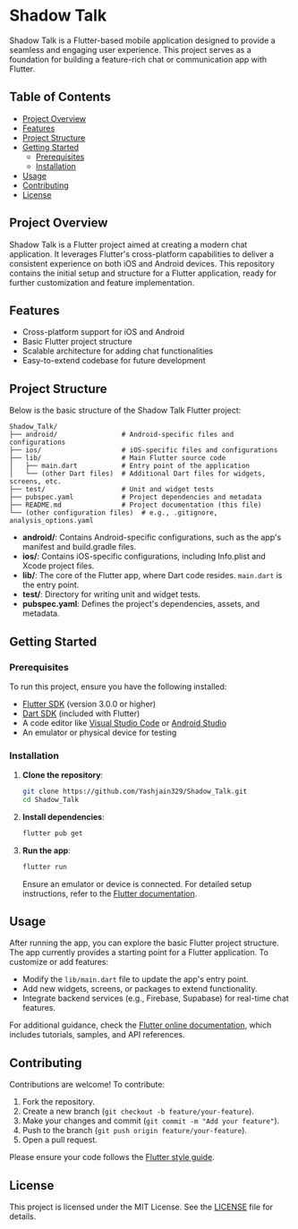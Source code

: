 # Shadow Talk

Shadow Talk is a Flutter-based mobile application designed to provide a seamless and engaging user experience. This project serves as a foundation for building a feature-rich chat or communication app with Flutter.

## Table of Contents
- [Project Overview](#project-overview)
- [Features](#features)
- [Project Structure](#project-structure)
- [Getting Started](#getting-started)
  - [Prerequisites](#prerequisites)
  - [Installation](#installation)
- [Usage](#usage)
- [Contributing](#contributing)
- [License](#license)

## Project Overview
Shadow Talk is a Flutter project aimed at creating a modern chat application. It leverages Flutter's cross-platform capabilities to deliver a consistent experience on both iOS and Android devices. This repository contains the initial setup and structure for a Flutter application, ready for further customization and feature implementation.

## Features
- Cross-platform support for iOS and Android
- Basic Flutter project structure
- Scalable architecture for adding chat functionalities
- Easy-to-extend codebase for future development

## Project Structure
Below is the basic structure of the Shadow Talk Flutter project:

```
Shadow_Talk/
├── android/                # Android-specific files and configurations
├── ios/                    # iOS-specific files and configurations
├── lib/                    # Main Flutter source code
│   ├── main.dart           # Entry point of the application
│   └── (other Dart files)  # Additional Dart files for widgets, screens, etc.
├── test/                   # Unit and widget tests
├── pubspec.yaml            # Project dependencies and metadata
├── README.md               # Project documentation (this file)
└── (other configuration files)  # e.g., .gitignore, analysis_options.yaml
```

- **android/**: Contains Android-specific configurations, such as the app's manifest and build.gradle files.
- **ios/**: Contains iOS-specific configurations, including Info.plist and Xcode project files.
- **lib/**: The core of the Flutter app, where Dart code resides. `main.dart` is the entry point.
- **test/**: Directory for writing unit and widget tests.
- **pubspec.yaml**: Defines the project's dependencies, assets, and metadata.

## Getting Started

### Prerequisites
To run this project, ensure you have the following installed:
- [Flutter SDK](https://flutter.dev/docs/get-started/install) (version 3.0.0 or higher)
- [Dart SDK](https://dart.dev/get-dart) (included with Flutter)
- A code editor like [Visual Studio Code](https://code.visualstudio.com/) or [Android Studio](https://developer.android.com/studio)
- An emulator or physical device for testing

### Installation
1. **Clone the repository**:
   ```bash
   git clone https://github.com/Yashjain329/Shadow_Talk.git
   cd Shadow_Talk
   ```

2. **Install dependencies**:
   ```bash
   flutter pub get
   ```

3. **Run the app**:
   ```bash
   flutter run
   ```

   Ensure an emulator or device is connected. For detailed setup instructions, refer to the [Flutter documentation](https://flutter.dev/docs/get-started).

## Usage
After running the app, you can explore the basic Flutter project structure. The app currently provides a starting point for a Flutter application. To customize or add features:
- Modify the `lib/main.dart` file to update the app's entry point.
- Add new widgets, screens, or packages to extend functionality.
- Integrate backend services (e.g., Firebase, Supabase) for real-time chat features.

For additional guidance, check the [Flutter online documentation](https://docs.flutter.dev/), which includes tutorials, samples, and API references.

## Contributing
Contributions are welcome! To contribute:
1. Fork the repository.
2. Create a new branch (`git checkout -b feature/your-feature`).
3. Make your changes and commit (`git commit -m "Add your feature"`).
4. Push to the branch (`git push origin feature/your-feature`).
5. Open a pull request.

Please ensure your code follows the [Flutter style guide](https://flutter.dev/docs/development/tools/formatting).

## License
This project is licensed under the MIT License. See the [LICENSE](LICENSE) file for details.